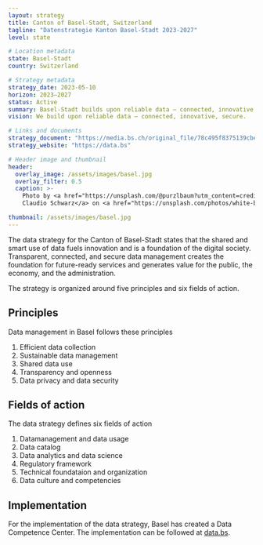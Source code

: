 ```yaml
---
layout: strategy
title: Canton of Basel-Stadt, Switzerland
tagline: "Datenstrategie Kanton Basel-Stadt 2023-2027"
level: state

# Location metadata
state: Basel-Stadt
country: Switzerland

# Strategy metadata
strategy_date: 2023-05-10
horizon: 2023–2027
status: Active
summary: Basel-Stadt builds upon reliable data — connected, innovative, secure.
vision: We build upon reliable data — connected, innovative, secure.

# Links and documents
strategy_document: "https://media.bs.ch/original_file/78c495f8375139cbeda9363448d45a29470639dc/datenstrategie-basel-stadt-0.pdf"
strategy_website: "https://data.bs"

# Header image and thumbnail
header:
  overlay_image: /assets/images/basel.jpg
  overlay_filter: 0.5
  caption: >- 
    Photo by <a href="https://unsplash.com/@purzlbaum?utm_content=creditCopyText&utm_medium=referral&utm_source=unsplash">
    Claudio Schwarz</a> on <a href="https://unsplash.com/photos/white-boat-on-water-near-city-buildings-during-daytime-sQ5IC9RV9zY?utm_content=creditCopyText&utm_medium=referral&utm_source=unsplash">Unsplash</a> 

thumbnail: /assets/images/basel.jpg
---
```


The data strategy for the Canton of Basel-Stadt states that the shared and smart use of data fuels innovation and is a foundation of the digital society. Transparent, connected, and secure data management creates the foundation for future-ready services and generates value for the public, the economy, and the administration.

The strategy is organized around five principles and six fields of action.

## Principles

Data management in Basel follows these principles

1. Efficient data collection
2. Sustainable data management
3. Shared data use
4. Transparency and openness
5. Data privacy and data security

## Fields of action
The data strategy defines six fields of action

1. Datamanagement and data usage
2. Data catalog
3. Data analytics and data science
4. Regulatory framework
5. Technical foundataion and organization
6. Data culture and competencies


## Implementation
For the implementation of the data strategy, Basel has created a Data Competence Center. The implementation can be followed at [data.bs](https://data.bs).
